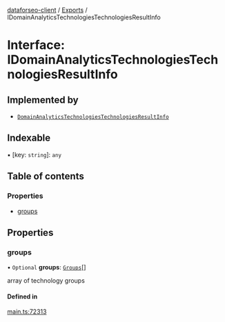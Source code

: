 [dataforseo-client](../README.md) / [Exports](../modules.md) / IDomainAnalyticsTechnologiesTechnologiesResultInfo

# Interface: IDomainAnalyticsTechnologiesTechnologiesResultInfo

## Implemented by

- [`DomainAnalyticsTechnologiesTechnologiesResultInfo`](../classes/DomainAnalyticsTechnologiesTechnologiesResultInfo.md)

## Indexable

▪ [key: `string`]: `any`

## Table of contents

### Properties

- [groups](IDomainAnalyticsTechnologiesTechnologiesResultInfo.md#groups)

## Properties

### groups

• `Optional` **groups**: [`Groups`](../classes/Groups.md)[]

array of technology groups

#### Defined in

[main.ts:72313](https://github.com/dataforseo/TypeScriptClient/blob/7ca1aa4/main.ts#L72313)
